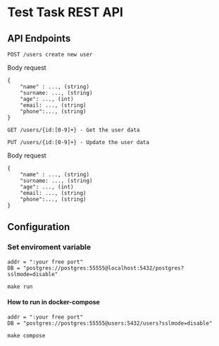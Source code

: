 # Test Task REST API

<h2> API Endpoints </h2>

```
POST /users create new user
```
Body request
```
{
    "name" : ..., (string)
    "surname: ..., (string)
    "age": ..., (int)
    "email: ..., (string)
    "phone":..., (string)
}

```

```
GET /users/{id:[0-9]+} - Get the user data
```

```
PUT /users/{id:[0-9]+} - Update the user data
```

<p>Body request</p>

```
{
    "name" : ..., (string)
    "surname: ..., (string)
    "age": ..., (int)
    "email: ..., (string)
    "phone":..., (string)
}

```

<h2> Configuration </h2>

<h3> Set enviroment variable </h4>

```
addr = ":your free port"
DB = "postgres://postgres:55555@localhost:5432/postgres?sslmode=disable"
```

```
make run
```

<h4>How to run in docker-compose</h4>

```
addr = ":your free port"
DB = "postgres://postgres:55555@users:5432/users?sslmode=disable"
```

```
make compose
```
